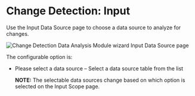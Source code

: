 # Change Detection: Input

Use the Input Data Source page to choose a data source to analyze for changes.

![Change Detection Data Analysis Module wizard Input Data Source page](/img/versioned_docs/accessanalyzer_11.6/accessanalyzer/admin/datacollector/unix/input.webp)

The configurable option is:

- Please select a data source – Select a data source table from the list

    **NOTE:** The selectable data sources change based on which option is selected on the Input
    Scope page.
